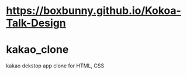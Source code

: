 # https://boxbunny.github.io/Kokoa-Talk-Design

# kakao_clone

kakao dekstop app clone
for HTML, CSS
